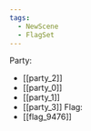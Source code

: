 ```yaml
---
tags:
  - NewScene
  - FlagSet
---
```

Party:
- [[party_2]]
- [[party_0]]
- [[party_1]]
- [[party_3]]
Flag:
- [[flag_9476]]
